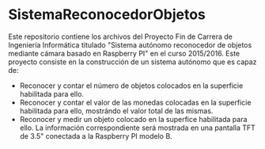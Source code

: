 # SistemaReconocedorObjetos
Este repositorio contiene los archivos del Proyecto Fin de Carrera de Ingeniería Informática titulado "Sistema autónomo reconocedor de objetos mediante cámara basado en Raspberry PI" en el curso 2015/2016.
Este proyecto consiste en la construcción de un sistema autónomo que es capaz de:
  - Reconocer y contar el número de objetos colocados en la superficie habilitada para ello.
  - Reconocer y contar el valor de las monedas colocadas en la superficie habilitada para ello, mostrándo el valor total de las mismas.
  - Reconocer y medir un objeto colocado en la superfice habilitada para ello.
La información correspondiente será mostrada en una pantalla TFT de 3.5" conectada a la Raspberry PI modelo B.
